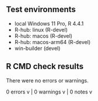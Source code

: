 ## Test environments

* local Windows 11 Pro, R 4.4.1
* R-hub: linux (R-devel)
* R-hub: macos (R-devel)
* R-hub: macos-arm64 (R-devel)
* win-builder (devel)

## R CMD check results

There were no errors or warnings.

0 errors v | 0 warnings v | 0 notes v
